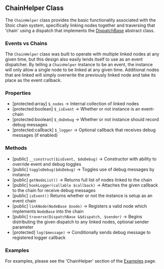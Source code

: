 ## ChainHelper Class
The `ChainHelper` class provides the basic functionality
associated with the Stoic chain system, specifically linking
nodes together and traversing that 'chain' using a dispatch
that implements the [DispatchBase](dispatches.md#dispatchbase)
abstract class.

### Events vs Chains
The `ChainHelper` class was built to operate with multiple linked
nodes at any given time, but this design also easily lends itself
to use as an event dispatcher.  By telling a `ChainHelper` instance
to be an event, the instance will only allow a single node to be
linked at any given time.  Additional nodes that are linked will
simply overwrite the previously linked node and take its place
as the event callback.

### Properties
- [protected:array] `$_nodes` -> Internal collection of linked nodes
- [protected:boolean] `$_isEvent` -> Whether or not instance is an event-chain
- [protected:boolean] `$_doDebug` -> Whether or not instance should record debug messages
- [protected:callback] `$_logger` -> Optional callback that receives debug messages (if enabled)

### Methods
- [public] `__construct($isEvent, $doDebug)` -> Constructor with ability to override event and debug toggles
- [public] `toggleDebug($doDebug)` -> Toggles use of debug messages by instance
- [public] `getNodeList()` -> Returns full list of nodes linked to the chain
- [public] `hookLogger(callable $callback)` -> Attaches the given callback to the chain for receive debug messages
- [public] `isEvent()` Returns whether or not the instance is setup as an event chain
- [public] `linkNode(NodeBase $node)` -> Registers a valid node which implements `NodeBase` into the chain
- [public] `traverse(DispatchBase &$dispatch, $sender)` -> Begins distributing the given dispatch to any linked nodes, optional sender parameter
- [protected] `log($message)` -> Conditionally sends debug message to registered logger callback

### Examples
For examples, please see the 'ChainHelper' section of the [Examples](examples.md) page.